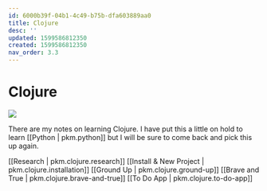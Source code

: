 ```yaml
---
id: 6000b39f-04b1-4c49-b75b-dfa603889aa0
title: Clojure
desc: ''
updated: 1599586812350
created: 1599586812350
nav_order: 3.3
---
```


# Clojure

![](/assets/images/2020-09-10-14-48-29.png)

There are my notes on learning Clojure. I have put this a little on hold to learn [[Python | pkm.python]] but I will be sure to come back and pick this up again.

[[Research | pkm.clojure.research]]
[[Install & New Project | pkm.clojure.installation]]
[[Ground Up | pkm.clojure.ground-up]]
[[Brave and True | pkm.clojure.brave-and-true]]
[[To Do App | pkm.clojure.to-do-app]]
